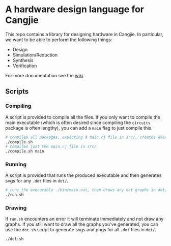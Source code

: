 # A hardware design language for Cangjie

This repo contains a library for designing hardware in Cangjie. In particular, we want to be able to perform the following things:

* Design
* Simulation/Reduction
* Synthesis
* Verification

For more documentation see the [wiki](https://gitlab-uk.rnd.huawei.com/cpl_uk_team/circuits-cj/-/wikis/home).

## Scripts

### Compiling

A script is provided to compile all the files.
If you only want to compile the main executable (which is often desired since compiling the `circuits` package is often lengthy), you can add a `main` flag to just compile this.

```sh
# compiles all packages, expecting a main.cj file in src/, creates executable bin/main.out
./compile.sh
# compiles just the main.cj file in src/
./compile.sh main
```

### Running

A script is provided that runs the produced executable and then generates svgs for any `.dot` files in `dot/`.

```sh
# runs the executable ./bin/main.out, then draws any dot graphs in dot/
./run.sh
```

### Drawing

If `run.sh` encounters an error it will terminate immediately and not draw any graphs.
If you still want to draw all the graphs you've generated, you can use the `dot.sh` script to generate svgs and pngs for all `.dot` files in `dot/`. 

```sh
./dot.sh
```

